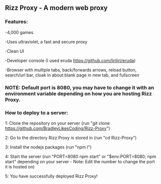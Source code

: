 <h2>Rizz Proxy - A modern web proxy</h2>

<h3>Features:</h3>

-4,000 games

-Uses ultraviolet, a fast and secure proxy

-Clean UI

-Developer console (I used eruda https://github.com/liriliri/eruda)

-Browser with multiple tabs, back/forwards arrows, reload button, search/url bar, cloak in about:blank page in new tab, and fullscreen

<h3>NOTE: Default port is 8080, you may have to change it with an environment variable depending on how you are hosting Rizz Proxy.</h3>
 
<h3>How to deploy to a server:</h3>

1: Clone the repository on your server (run "git clone https://github.com/BradleyLikesCoding/Rizz-Proxy")

2: Go to the directory Rizz Proxy is stored in (run "cd Rizz-Proxy")

3: Install the nodejs packages (run "npm i")

4: Start the server (run "PORT=8080 npm start" or "$env:PORT=8080; npm start" depending on your server - Note: Edit the number to change the port it is hosted on)

5: You have successfully deployed Rizz Proxy! 
